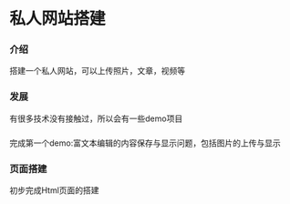 # 私人网站搭建

### 介绍

搭建一个私人网站，可以上传照片，文章，视频等

### 发展

有很多技术没有接触过，所以会有一些demo项目

###

完成第一个demo:富文本编辑的内容保存与显示问题，包括图片的上传与显示

### 页面搭建

初步完成Html页面的搭建
